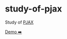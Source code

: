 # study-of-pjax

Study of [PJAX](https://barba.js.org/v1/how-it-works.html)

[Demo ➡️](https://boarwell.github.io/study-of-pjax/build/)
